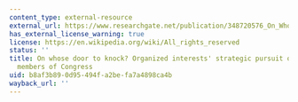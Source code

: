 ```yaml
---
content_type: external-resource
external_url: https://www.researchgate.net/publication/348720576_On_Whose_Door_to_Knock_Organized_Interests'_Strategic_Pursuit_of_Access_to_Members_of_Congress
has_external_license_warning: true
license: https://en.wikipedia.org/wiki/All_rights_reserved
status: ''
title: On whose door to knock? Organized interests' strategic pursuit of access to
  members of Congress
uid: b8af3b89-0d95-494f-a2be-fa7a4898ca4b
wayback_url: ''
---
```

